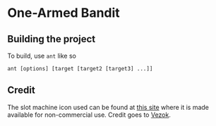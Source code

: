 # One-Armed Bandit #


## Building the project ##
To build, use `ant` like so

    ant [options] [target [target2 [target3] ...]]

## Credit ##
The slot machine icon used can be found at [this site](http://www.gettyicons.com/free-icon/207/gamble-icon-set/free-tiger-machine-icon-png/) where it is made available for non-commercial use. Credit goes to [Vezok](http://vezok.deviantart.com).
